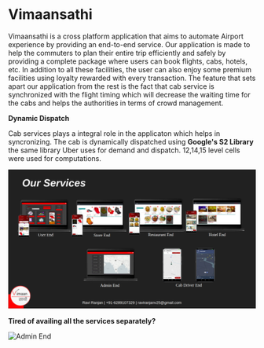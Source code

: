 # Vimaansathi

Vimaansathi is a cross platform application that aims to automate Airport
experience by providing an end-to-end service. Our application is made to help
the commuters to plan their entire trip efficiently and safely by providing a
complete package where users can book flights, cabs, hotels, etc. In addition to
all these facilities, the user can also enjoy some premium facilities using loyalty
rewarded with every transaction. The feature that sets apart our application
from the rest is the fact that cab service is synchronized with the flight timing
which will decrease the waiting time for the cabs and helps the authorities in
terms of crowd management.

**Dynamic Dispatch**

Cab services plays a integral role in the applicaton which helps in syncronizing. The cab is dynamically dispatched using **Google's S2 Library** the same library Uber uses for demand and dispatch. 12,14,15 level cells were used for computations. 

![Admin End](https://github.com/endframe-25/backend-aws/blob/master/static/Screenshot%20from%202020-09-22%2000-04-03.png)

**Tired of availing all the services separately?**

![Admin End](https://github.com/endframe25/backend-aws/blob/master/static/Screenshot%20from%202020-09-22%2000-09-35.png)
